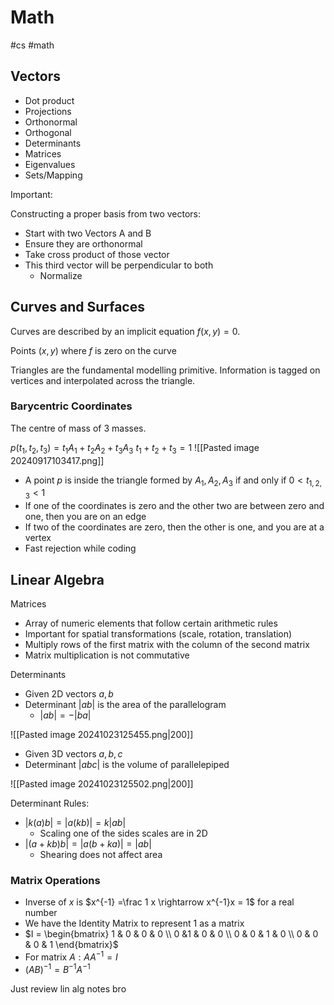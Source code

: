 # Math
#cs #math 

## Vectors

- Dot product
- Projections
- Orthonormal
- Orthogonal
- Determinants
- Matrices
- Eigenvalues
- Sets/Mapping

Important:

Constructing a proper basis from two vectors:
- Start with two Vectors A and B
- Ensure they are orthonormal
- Take cross product of those vector
- This third vector will be perpendicular to both
	- Normalize


## Curves and Surfaces

Curves are described by an implicit equation $f(x,y) = 0$.

Points $(x,y)$ where $f$ is zero on the curve


Triangles are the fundamental modelling primitive. Information is tagged on vertices and interpolated across the triangle.

### Barycentric Coordinates

The centre of mass of 3 masses. 

$p(t_1,t_2,t_3) = t_1A_1 + t_2A_2 + t_3A_3$
$t_1+t_2+t_3 = 1$
![[Pasted image 20240917103417.png]]

- A point $p$ is inside the triangle formed by $A_1,A_2,A_3$ if and only if $0 < t_{1,2,3} < 1$
- If one of the coordinates is zero and the other two are between zero and one, then you are on an edge
- If two of the coordinates are zero, then the other is one, and you are at a vertex
- Fast rejection while coding


## Linear Algebra


Matrices
- Array of numeric elements that follow certain arithmetic rules 
- Important for spatial transformations (scale, rotation, translation)
- Multiply rows of the first matrix with the column of the second matrix 
- Matrix multiplication is not commutative

Determinants
- Given 2D vectors $a,b$
- Determinant $|ab|$ is the area of the parallelogram 
	- $|ab| = -|ba|$
	  
![[Pasted image 20241023125455.png|200]]

- Given 3D vectors $a,b,c$
- Determinant $|abc|$ is the volume of parallelepiped 

![[Pasted image 20241023125502.png|200]]

Determinant Rules:

- $|k(a)b| = |a(kb)| =k|ab|$
	- Scaling one of the sides scales are in 2D
- $|(a+kb)b| = |a(b+ka)| = |ab|$
	- Shearing does not affect area

### Matrix Operations

- Inverse of $x$ is $x^{-1} =\frac 1 x \rightarrow x^{-1}x = 1$ for a real number
- We have the Identity Matrix to represent 1 as a matrix
- $I = \begin{bmatrix} 1 & 0 & 0 & 0 \\ 0 &1 & 0 & 0 \\ 0 & 0 & 1 & 0 \\ 0 & 0 & 0 & 1 \end{bmatrix}$
- For matrix $A: AA^{-1} = I$
- $(AB)^{-1} = B^{-1}A^{-1}$

Just review lin alg notes bro

